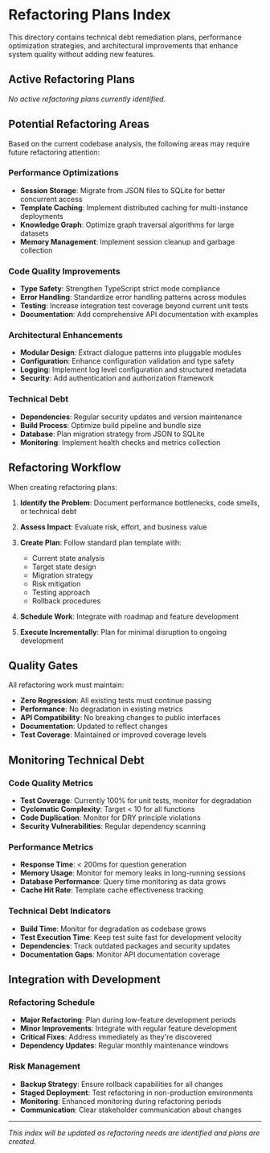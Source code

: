 # Refactoring Plans Index

This directory contains technical debt remediation plans, performance optimization strategies, and architectural improvements that enhance system quality without adding new features.

## Active Refactoring Plans

*No active refactoring plans currently identified.*

## Potential Refactoring Areas

Based on the current codebase analysis, the following areas may require future refactoring attention:

### Performance Optimizations
- **Session Storage**: Migrate from JSON files to SQLite for better concurrent access
- **Template Caching**: Implement distributed caching for multi-instance deployments  
- **Knowledge Graph**: Optimize graph traversal algorithms for large datasets
- **Memory Management**: Implement session cleanup and garbage collection

### Code Quality Improvements  
- **Type Safety**: Strengthen TypeScript strict mode compliance
- **Error Handling**: Standardize error handling patterns across modules
- **Testing**: Increase integration test coverage beyond current unit tests
- **Documentation**: Add comprehensive API documentation with examples

### Architectural Enhancements
- **Modular Design**: Extract dialogue patterns into pluggable modules
- **Configuration**: Enhance configuration validation and type safety
- **Logging**: Implement log level configuration and structured metadata
- **Security**: Add authentication and authorization framework

### Technical Debt
- **Dependencies**: Regular security updates and version maintenance
- **Build Process**: Optimize build pipeline and bundle size
- **Database**: Plan migration strategy from JSON to SQLite
- **Monitoring**: Implement health checks and metrics collection

## Refactoring Workflow

When creating refactoring plans:

1. **Identify the Problem**: Document performance bottlenecks, code smells, or technical debt
2. **Assess Impact**: Evaluate risk, effort, and business value
3. **Create Plan**: Follow standard plan template with:
   - Current state analysis
   - Target state design  
   - Migration strategy
   - Risk mitigation
   - Testing approach
   - Rollback procedures

4. **Schedule Work**: Integrate with roadmap and feature development
5. **Execute Incrementally**: Plan for minimal disruption to ongoing development

## Quality Gates

All refactoring work must maintain:
- **Zero Regression**: All existing tests must continue passing
- **Performance**: No degradation in existing metrics
- **API Compatibility**: No breaking changes to public interfaces  
- **Documentation**: Updated to reflect changes
- **Test Coverage**: Maintained or improved coverage levels

## Monitoring Technical Debt

### Code Quality Metrics
- **Test Coverage**: Currently 100% for unit tests, monitor for degradation
- **Cyclomatic Complexity**: Target < 10 for all functions
- **Code Duplication**: Monitor for DRY principle violations
- **Security Vulnerabilities**: Regular dependency scanning

### Performance Metrics  
- **Response Time**: < 200ms for question generation
- **Memory Usage**: Monitor for memory leaks in long-running sessions
- **Database Performance**: Query time monitoring as data grows
- **Cache Hit Rate**: Template cache effectiveness tracking

### Technical Debt Indicators
- **Build Time**: Monitor for degradation as codebase grows
- **Test Execution Time**: Keep test suite fast for development velocity
- **Dependencies**: Track outdated packages and security updates
- **Documentation Gaps**: Monitor API documentation coverage

## Integration with Development

### Refactoring Schedule
- **Major Refactoring**: Plan during low-feature development periods
- **Minor Improvements**: Integrate with regular feature development
- **Critical Fixes**: Address immediately as they're discovered
- **Dependency Updates**: Regular monthly maintenance windows

### Risk Management
- **Backup Strategy**: Ensure rollback capabilities for all changes
- **Staged Deployment**: Test refactoring in non-production environments
- **Monitoring**: Enhanced monitoring during refactoring periods
- **Communication**: Clear stakeholder communication about changes

---

*This index will be updated as refactoring needs are identified and plans are created.*